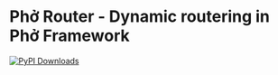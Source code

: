 # Phở Router - Dynamic routering in Phở Framework

[![PyPI Downloads](https://img.shields.io/pypi/dm/phowr_router.svg?label=PyPI%20downloads)](
https://pypi.org/project/phowr_router/)
